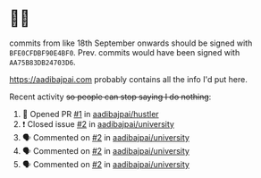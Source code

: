 # 👋🏻
<!--
**aadibajpai/aadibajpai** is a ✨ _special_ ✨ repository because its `README.md` (this file) appears on your GitHub profile.
-->
commits from like 18th September onwards should be signed with `BFE0CFDBF90E4BF0`. Prev. commits would have been signed with `AA75B83DB24703D6`.

https://aadibajpai.com probably contains all the info I'd put here.

Recent activity ~~so people can stop saying I do nothing~~:
<!--START_SECTION:activity-->
1. 💪 Opened PR [#1](https://github.com/aadibajpai/hustler/pull/1) in [aadibajpai/hustler](https://github.com/aadibajpai/hustler)
2. ❗️ Closed issue [#2](https://github.com/aadibajpai/university/issues/2) in [aadibajpai/university](https://github.com/aadibajpai/university)
3. 🗣 Commented on [#2](https://github.com/aadibajpai/university/issues/2) in [aadibajpai/university](https://github.com/aadibajpai/university)
4. 🗣 Commented on [#2](https://github.com/aadibajpai/university/issues/2) in [aadibajpai/university](https://github.com/aadibajpai/university)
5. 🗣 Commented on [#2](https://github.com/aadibajpai/university/issues/2) in [aadibajpai/university](https://github.com/aadibajpai/university)
<!--END_SECTION:activity-->
